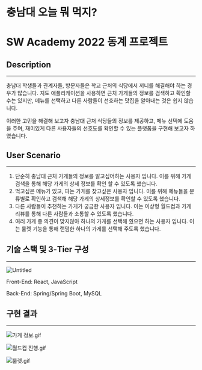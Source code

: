 # 충남대 오늘 뭐 먹지?

# SW Academy **2022 동계 프로젝트**

## **Description**

---

 충남대 학생들과 관계자들, 방문자들은 학교 근처의 식당에서 끼니를 해결해야 하는 경우가 많습니다. 지도 애플리케이션을 사용하면 근처 가게들의 정보를 검색하고 확인할 수는 있지만, 메뉴를 선택하고 다른 사람들이 선호하는 맛집을 알아내는 것은 쉽지 않습니다.

 이러한 고민을 해결해 보고자 충남대 근처 식당들의 정보를 제공하고, 메뉴 선택에 도움을 주며, 재미있게 다른 사용자들의 선호도를 확인할 수 있는 플랫폼을 구현해 보고자 하였습니다.

## User Scenario

---

1.  단순히 충남대 근처 가게들의 정보를 알고싶어하는 사용자 입니다. 이를 위해 가게 검색을 통해 해당 가게의 상세 정보를 확인 할 수 있도록 했습니다.
2.  먹고싶은 메뉴가 있고, 파는 가게를 찾고싶은 사용자 입니다. 이를 위해 메뉴들을 분류별로 확인하고 검색해 해당 가게의 상세정보를 확인할 수 있도록 했습니다.
3. 다른 사람들이 추천하는 가게가 궁금한 사용자 입니다. 이는 이상형 월드컵과 가게 리뷰를 통해 다른 사람들과 소통할 수 있도록 했습니다.
4. 여러 가게 중 의견이 맞지않아 하나의 가게를 선택해 줬으면 하는 사용자 입니다. 이는 룰렛 기능을 통해 랜덤한 하나의 가게를 선택해 주도록 했습니다.

## 기술 스택 및 3-Tier 구성

---

![Untitled](%E1%84%8E%E1%85%AE%E1%86%BC%E1%84%82%E1%85%A1%E1%86%B7%E1%84%83%E1%85%A2%20%E1%84%8B%E1%85%A9%E1%84%82%E1%85%B3%E1%86%AF%20%E1%84%86%E1%85%AF%20%E1%84%86%E1%85%A5%E1%86%A8%E1%84%8C%E1%85%B5%204d4560d6cbcf490b95870c5ff5ed4860/Untitled.png)

Front-End: React, JavaScript

Back-End: Spring/Spring Boot, MySQL

## 구현 결과

---

![가게 정보.gif](%E1%84%8E%E1%85%AE%E1%86%BC%E1%84%82%E1%85%A1%E1%86%B7%E1%84%83%E1%85%A2%20%E1%84%8B%E1%85%A9%E1%84%82%E1%85%B3%E1%86%AF%20%E1%84%86%E1%85%AF%20%E1%84%86%E1%85%A5%E1%86%A8%E1%84%8C%E1%85%B5%204d4560d6cbcf490b95870c5ff5ed4860/%25EA%25B0%2580%25EA%25B2%258C_%25EC%25A0%2595%25EB%25B3%25B4.gif)

![월드컵 진행.gif](%E1%84%8E%E1%85%AE%E1%86%BC%E1%84%82%E1%85%A1%E1%86%B7%E1%84%83%E1%85%A2%20%E1%84%8B%E1%85%A9%E1%84%82%E1%85%B3%E1%86%AF%20%E1%84%86%E1%85%AF%20%E1%84%86%E1%85%A5%E1%86%A8%E1%84%8C%E1%85%B5%204d4560d6cbcf490b95870c5ff5ed4860/%25EC%259B%2594%25EB%2593%259C%25EC%25BB%25B5_%25EC%25A7%2584%25ED%2596%2589.gif)

![룰렛.gif](%E1%84%8E%E1%85%AE%E1%86%BC%E1%84%82%E1%85%A1%E1%86%B7%E1%84%83%E1%85%A2%20%E1%84%8B%E1%85%A9%E1%84%82%E1%85%B3%E1%86%AF%20%E1%84%86%E1%85%AF%20%E1%84%86%E1%85%A5%E1%86%A8%E1%84%8C%E1%85%B5%204d4560d6cbcf490b95870c5ff5ed4860/%25EB%25A3%25B0%25EB%25A0%259B.gif)
